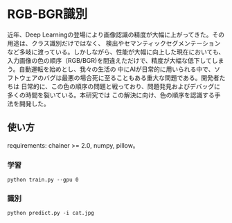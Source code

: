 # RGB-BGR識別

近年、Deep Learningの登場により画像認識の精度が大幅に上がってきた。その用途は、クラス識別だけではなく、
検出やセマンティックセグメンテーションなど多岐に渡っている。しかしながら、性能が大幅に向上した現在においても、
入力画像の色の順序（RGB/BGR)を間違えただけで、精度が大幅な低下してしまう。自動運転を始めとし、我々の生活の
中にAIが日常的に用いられる中で、ソフトウェアのバグは最悪の場合死に至ることもある重大な問題である。開発者たちは
日常的に、この色の順序の問題と戦っており、問題発見およびデバッグに多くの時間を裂いている。本研究では
この解決に向け、色の順序を認識する手法を開発した。

## 使い方

requirements: chainer >= 2.0, numpy, pillow。

### 学習

```
python train.py --gpu 0
```

### 識別

```
python predict.py -i cat.jpg
```
